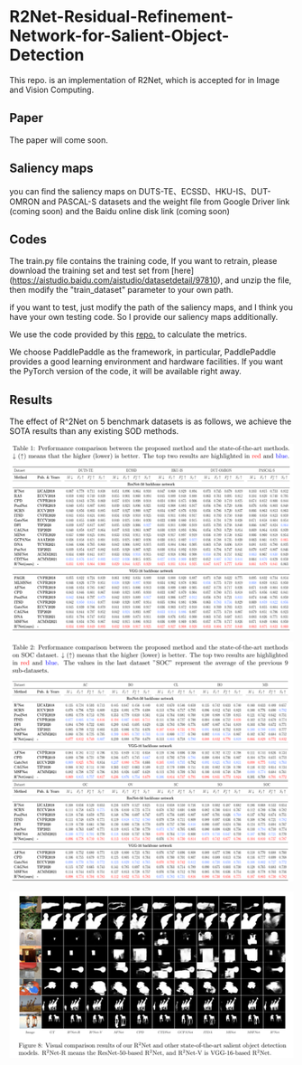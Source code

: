 # R2Net-Residual-Refinement-Network-for-Salient-Object-Detection
This repo. is an implementation of R2Net, which is accepted for in Image and Vision Computing.

## Paper
The paper will come soon.

## Saliency maps
you can find the saliency maps on DUTS-TE、ECSSD、HKU-IS、DUT-OMRON and PASCAL-S datasets and the weight file from Google Driver link (coming soon) and the Baidu online disk link (coming soon)

## Codes
The train.py file contains the training code, If you want to retrain, please download the training set and test set from [here] (https://aistudio.baidu.com/aistudio/datasetdetail/97810), and unzip the file, then modify the "train_dataset" parameter to your own path.

if you want to test, just modify the path of the saliency maps, and I think you have your own testing code. So I provide our saliency maps additionally.

We use the code provided by this [repo.](https://github.com/Mehrdad-Noori/Saliency-Evaluation-Toolbox) to calculate the metrics.

We choose PaddlePaddle as the framework, in particular, PaddlePaddle provides a good learning environment and hardware facilities. If you want the PyTorch version of the code, it will be available right away.

## Results
The effect of R^2Net on 5 benchmark datasets is as follows, we achieve the SOTA results than any existing SOD methods.

![avatar](images/results.png)

![avatar](images/results2.png)

![avatar](images/results3.png)
